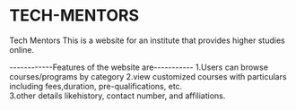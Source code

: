 # TECH-MENTORS
Tech Mentors This is a website for an institute that provides higher studies online.

------------Features of the website are----------- 
1.Users can browse courses/programs by category 
2.view customized courses with particulars including fees,duration, pre-qualifications, etc.  
3.other details likehistory, contact number, and affiliations.

